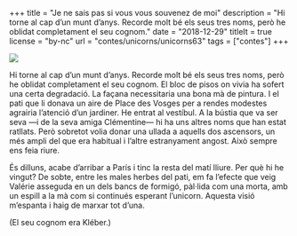 +++
title = "Je ne sais pas si vous vous souvenez de moi"
description = "Hi torne al cap d’un munt d’anys. Recorde molt bé els seus tres noms, però he oblidat completament el seu cognom."
date = "2018-12-29"
titleIt = true
license = "by-nc"
url = "contes/unicorns/unicorns63"
tags = ["contes"]
+++

<img class="emoji" src="/contes/unicorns/twemoji/1fa9e.svg" />

Hi torne al cap d’un munt d’anys. Recorde molt bé els seus tres noms, però he oblidat completament el seu cognom. El bloc de pisos on vivia ha sofert una certa degradació. La façana necessitaria una bona mà de pintura. I el pati que li donava un aire de Place des Vosges per a rendes modestes agrairia l’atenció d’un jardiner. He entrat al vestíbul. A la bústia que va ser seva —i de la seva amiga Clémentine— hi ha uns altres noms que han estat ratllats. Però sobretot volia donar una ullada a aquells dos ascensors, un més ampli del que era habitual i l’altre estranyament angost. Això sempre ens feia riure.

És dilluns, acabe d’arribar a París i tinc la resta del matí lliure. Per què hi he vingut? De sobte, entre les males herbes del pati, em fa l’efecte que veig Valérie asseguda en un dels bancs de formigó, pàl·lida com una morta, amb un espill a la mà com si continués esperant l’unicorn. Aquesta visió m’espanta i haig de marxar tot d’una.

(El seu cognom era Kléber.)


